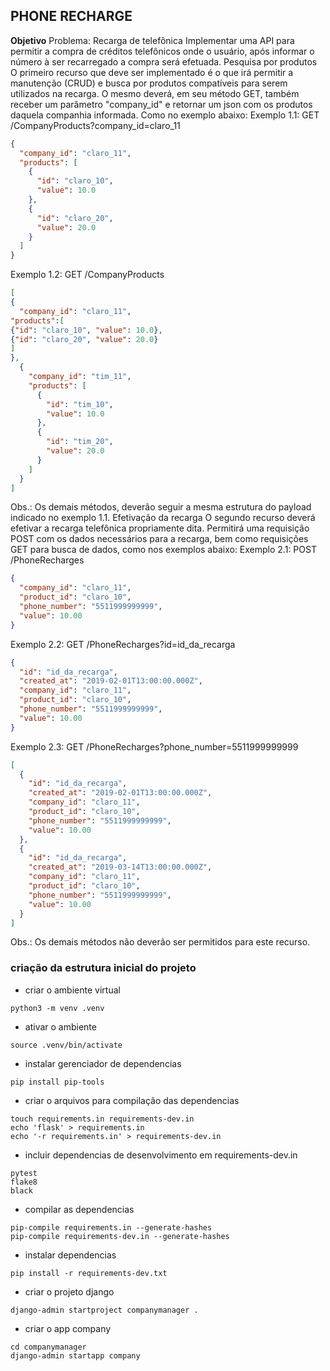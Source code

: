 ## PHONE RECHARGE

**Objetivo**
Problema: Recarga de telefônica Implementar uma API para permitir a compra de créditos telefônicos onde o usuário, após
informar o número à ser recarregado a compra será efetuada. Pesquisa por produtos O primeiro recurso que deve ser
implementado é o que irá permitir a manutenção (CRUD)
e busca por produtos compatíveis para serem utilizados na recarga. O mesmo deverá, em seu método GET, também receber um
parâmetro "company_id" e retornar um json com os produtos daquela companhia informada. Como no exemplo abaixo:
Exemplo 1.1: GET /CompanyProducts?company_id=claro_11

~~~json
{
  "company_id": "claro_11",
  "products": [
    {
      "id": "claro_10",
      "value": 10.0
    },
    {
      "id": "claro_20",
      "value": 20.0
    }
  ]
}
~~~
Exemplo 1.2: GET /CompanyProducts

~~~json
[
{
  "company_id": "claro_11",
"products":[
{"id": "claro_10", "value": 10.0},
{"id": "claro_20", "value": 20.0}
]
},
  {
    "company_id": "tim_11",
    "products": [
      {
        "id": "tim_10",
        "value": 10.0
      },
      {
        "id": "tim_20",
        "value": 20.0
      }
    ]
  }
]

~~~

Obs.: Os demais métodos, deverão seguir a mesma estrutura do payload indicado no exemplo 1.1. Efetivação da recarga O
segundo recurso deverá efetivar a recarga telefônica propriamente dita. Permitirá uma requisição POST com os dados
necessários para a recarga, bem como requisições GET para busca de dados, como nos exemplos abaixo:
Exemplo 2.1: POST /PhoneRecharges

~~~json
{
  "company_id": "claro_11",
  "product_id": "claro_10",
  "phone_number": "5511999999999",
  "value": 10.00
}
~~~

Exemplo 2.2: GET /PhoneRecharges?id=id_da_recarga

~~~json
{
  "id": "id_da_recarga",
  "created_at": "2019-02-01T13:00:00.000Z",
  "company_id": "claro_11",
  "product_id": "claro_10",
  "phone_number": "5511999999999",
  "value": 10.00
}
~~~

Exemplo 2.3: GET /PhoneRecharges?phone_number=5511999999999

~~~json
[
  {
    "id": "id_da_recarga",
    "created_at": "2019-02-01T13:00:00.000Z",
    "company_id": "claro_11",
    "product_id": "claro_10",
    "phone_number": "5511999999999",
    "value": 10.00
  },
  {
    "id": "id_da_recarga",
    "created_at": "2019-03-14T13:00:00.000Z",
    "company_id": "claro_11",
    "product_id": "claro_10",
    "phone_number": "5511999999999",
    "value": 10.00
  }
]


~~~
Obs.: Os demais métodos não deverão ser permitidos para este recurso.


### **criação da estrutura inicial do projeto**

- criar o ambiente virtual

```
python3 -m venv .venv

```

- ativar o ambiente

```
source .venv/bin/activate
```

- instalar gerenciador de dependencias

```
pip install pip-tools
```

- criar o arquivos para compilação das dependencias

```
touch requirements.in requirements-dev.in
echo 'flask' > requirements.in
echo '-r requirements.in' > requirements-dev.in
```

- incluir dependencias de desenvolvimento em requirements-dev.in

```
pytest
flake8
black
```

- compilar as dependencias

```
pip-compile requirements.in --generate-hashes
pip-compile requirements-dev.in --generate-hashes
```

- instalar dependencias

```
pip install -r requirements-dev.txt
```

- criar o projeto django

```
django-admin startproject companymanager .
```

- criar o app company

```
cd companymanager
django-admin startapp company
```


